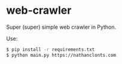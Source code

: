 # web-crawler
Super (super) simple web crawler in Python.

Use:

```bash
$ pip install -r requirements.txt
$ python main.py https://nathanclonts.com
```


